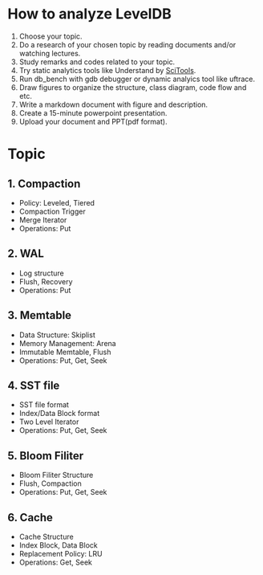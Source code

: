 # How to analyze LevelDB
1. Choose your topic.
2. Do a research of your chosen topic by reading documents and/or watching lectures.
3. Study remarks and codes related to your topic.
4. Try static analytics tools like Understand by [SciTools](https://www.scitools.com/).
5. Run db_bench with gdb debugger or dynamic analyics tool like uftrace.
6. Draw figures to organize the structure, class diagram, code flow and etc. 
7. Write a markdown document with figure and description.
8. Create a 15-minute powerpoint presentation.  
9. Upload your document and PPT(pdf format).

# Topic
## 1. Compaction
- Policy: Leveled, Tiered
- Compaction Trigger
- Merge Iterator
- Operations: Put

## 2. WAL
- Log structure
- Flush, Recovery
- Operations: Put

## 3. Memtable
- Data Structure: Skiplist
- Memory Management: Arena
- Immutable Memtable, Flush
- Operations: Put, Get, Seek

## 4. SST file
- SST file format
- Index/Data Block format
- Two Level Iterator
- Operations: Put, Get, Seek

## 5. Bloom Filiter
- Bloom Filiter Structure
- Flush, Compaction
- Operations: Put, Get, Seek

## 6. Cache
- Cache Structure
- Index Block, Data Block
- Replacement Policy: LRU
- Operations: Get, Seek
